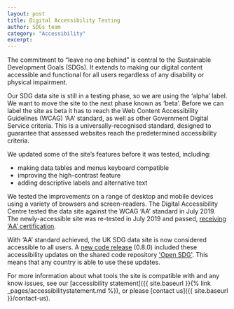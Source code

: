 ```yaml
---
layout: post
title: Digital Accessibility Testing
author: SDGs team
category: "Accessibility"
excerpt:
---
```


The commitment to “leave no one behind” is central to the Sustainable Development Goals (SDGs). It extends to making our digital content accessible and functional for all users regardless of any disability or physical impairment.

Our SDG data site is still in a testing phase, so we are using the ‘alpha’ label. We want to move the site to the next phase known as ‘beta’. Before we can label the site as beta it has to reach the Web Content Accessibility Guidelines (WCAG) ‘AA’ standard, as well as other Government Digital Service criteria. This is a universally-recognised standard, designed to guarantee that assessed websites reach the predetermined accessibility criteria.

We updated some of the site’s features before it was tested, including:

- making data tables and menus keyboard compatible
- improving the high-contrast feature
- adding descriptive labels and alternative text

We tested the improvements on a range of desktop and mobile devices using a variety of browsers and screen-readers.
The Digital Accessibility Centre tested the data site against the WCAG ‘AA’ standard in July 2019. The newly-accessible site was re-tested in July 2019 and passed, [receiving ‘AA’ certification](http://digitalaccessibilitycentre.org/index.php/office-for-national-statistics-sdg).

With ‘AA’ standard achieved, the UK SDG data site is now considered accessible to all users. A [new code release](https://github.com/open-sdg/open-sdg/releases/tag/0.8.0) (0.8.0) included these accessibility updates on the shared code repository ['Open SDG'](https://open-sdg.readthedocs.io/en/latest/). This means that any country is able to use these updates.

For more information about what tools the site is compatible with and any know issues, see our [accessibility statement]({{ site.baseurl }}{% link _pages/accessibilitystatement.md %}), or please [contact us]({{ site.baseurl }}/contact-us).
